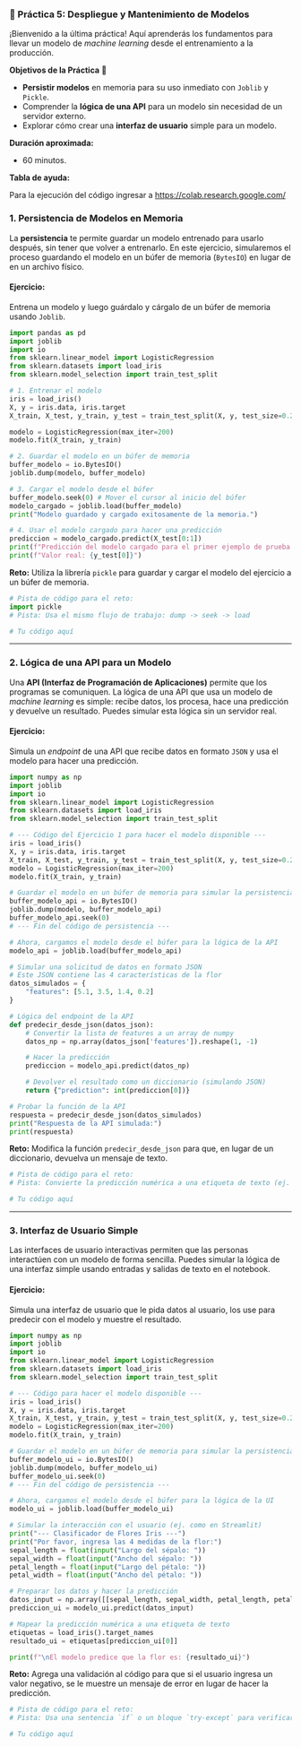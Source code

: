 ### 🚀 Práctica 5: Despliegue y Mantenimiento de Modelos

¡Bienvenido a la última práctica\! Aquí aprenderás los fundamentos para llevar un modelo de *machine learning* desde el entrenamiento a la producción.

**Objetivos de la Práctica** 🎯

  * **Persistir modelos** en memoria para su uso inmediato con `Joblib` y `Pickle`.
  * Comprender la **lógica de una API** para un modelo sin necesidad de un servidor externo.
  * Explorar cómo crear una **interfaz de usuario** simple para un modelo.

**Duración aproximada:**
- 60 minutos.

**Tabla de ayuda:**

Para la ejecución del código ingresar a https://colab.research.google.com/ 

### **1. Persistencia de Modelos en Memoria**

La **persistencia** te permite guardar un modelo entrenado para usarlo después, sin tener que volver a entrenarlo. En este ejercicio, simularemos el proceso guardando el modelo en un búfer de memoria (`BytesIO`) en lugar de en un archivo físico.

#### **Ejercicio:**

Entrena un modelo y luego guárdalo y cárgalo de un búfer de memoria usando `Joblib`.

```python
import pandas as pd
import joblib
import io
from sklearn.linear_model import LogisticRegression
from sklearn.datasets import load_iris
from sklearn.model_selection import train_test_split

# 1. Entrenar el modelo
iris = load_iris()
X, y = iris.data, iris.target
X_train, X_test, y_train, y_test = train_test_split(X, y, test_size=0.2, random_state=42)

modelo = LogisticRegression(max_iter=200)
modelo.fit(X_train, y_train)

# 2. Guardar el modelo en un búfer de memoria
buffer_modelo = io.BytesIO()
joblib.dump(modelo, buffer_modelo)

# 3. Cargar el modelo desde el búfer
buffer_modelo.seek(0) # Mover el cursor al inicio del búfer
modelo_cargado = joblib.load(buffer_modelo)
print("Modelo guardado y cargado exitosamente de la memoria.")

# 4. Usar el modelo cargado para hacer una predicción
prediccion = modelo_cargado.predict(X_test[0:1])
print(f"Predicción del modelo cargado para el primer ejemplo de prueba: {prediccion[0]}")
print(f"Valor real: {y_test[0]}")
```

**Reto:** Utiliza la librería `pickle` para guardar y cargar el modelo del ejercicio a un búfer de memoria.

```python
# Pista de código para el reto:
import pickle
# Pista: Usa el mismo flujo de trabajo: dump -> seek -> load

# Tu código aquí
```

-----

### **2. Lógica de una API para un Modelo**

Una **API (Interfaz de Programación de Aplicaciones)** permite que los programas se comuniquen. La lógica de una API que usa un modelo de *machine learning* es simple: recibe datos, los procesa, hace una predicción y devuelve un resultado. Puedes simular esta lógica sin un servidor real.

#### **Ejercicio:**

Simula un *endpoint* de una API que recibe datos en formato `JSON` y usa el modelo para hacer una predicción.

```python
import numpy as np
import joblib
import io
from sklearn.linear_model import LogisticRegression
from sklearn.datasets import load_iris
from sklearn.model_selection import train_test_split

# --- Código del Ejercicio 1 para hacer el modelo disponible ---
iris = load_iris()
X, y = iris.data, iris.target
X_train, X_test, y_train, y_test = train_test_split(X, y, test_size=0.2, random_state=42)
modelo = LogisticRegression(max_iter=200)
modelo.fit(X_train, y_train)

# Guardar el modelo en un búfer de memoria para simular la persistencia
buffer_modelo_api = io.BytesIO()
joblib.dump(modelo, buffer_modelo_api)
buffer_modelo_api.seek(0)
# --- Fin del código de persistencia ---

# Ahora, cargamos el modelo desde el búfer para la lógica de la API
modelo_api = joblib.load(buffer_modelo_api)

# Simular una solicitud de datos en formato JSON
# Este JSON contiene las 4 características de la flor
datos_simulados = {
    "features": [5.1, 3.5, 1.4, 0.2]
}

# Lógica del endpoint de la API
def predecir_desde_json(datos_json):
    # Convertir la lista de features a un array de numpy
    datos_np = np.array(datos_json['features']).reshape(1, -1)

    # Hacer la predicción
    prediccion = modelo_api.predict(datos_np)

    # Devolver el resultado como un diccionario (simulando JSON)
    return {"prediction": int(prediccion[0])}

# Probar la función de la API
respuesta = predecir_desde_json(datos_simulados)
print("Respuesta de la API simulada:")
print(respuesta)
```

**Reto:** Modifica la función `predecir_desde_json` para que, en lugar de un diccionario, devuelva un mensaje de texto.

```python
# Pista de código para el reto:
# Pista: Convierte la predicción numérica a una etiqueta de texto (ej. "setosa").

# Tu código aquí
```

-----

### **3. Interfaz de Usuario Simple**

Las interfaces de usuario interactivas permiten que las personas interactúen con un modelo de forma sencilla. Puedes simular la lógica de una interfaz simple usando entradas y salidas de texto en el notebook.

#### **Ejercicio:**

Simula una interfaz de usuario que le pida datos al usuario, los use para predecir con el modelo y muestre el resultado.

```python
import numpy as np
import joblib
import io
from sklearn.linear_model import LogisticRegression
from sklearn.datasets import load_iris
from sklearn.model_selection import train_test_split

# --- Código para hacer el modelo disponible ---
iris = load_iris()
X, y = iris.data, iris.target
X_train, X_test, y_train, y_test = train_test_split(X, y, test_size=0.2, random_state=42)
modelo = LogisticRegression(max_iter=200)
modelo.fit(X_train, y_train)

# Guardar el modelo en un búfer de memoria para simular la persistencia
buffer_modelo_ui = io.BytesIO()
joblib.dump(modelo, buffer_modelo_ui)
buffer_modelo_ui.seek(0)
# --- Fin del código de persistencia ---

# Ahora, cargamos el modelo desde el búfer para la lógica de la UI
modelo_ui = joblib.load(buffer_modelo_ui)

# Simular la interacción con el usuario (ej. como en Streamlit)
print("--- Clasificador de Flores Iris ---")
print("Por favor, ingresa las 4 medidas de la flor:")
sepal_length = float(input("Largo del sépalo: "))
sepal_width = float(input("Ancho del sépalo: "))
petal_length = float(input("Largo del pétalo: "))
petal_width = float(input("Ancho del pétalo: "))

# Preparar los datos y hacer la predicción
datos_input = np.array([[sepal_length, sepal_width, petal_length, petal_width]])
prediccion_ui = modelo_ui.predict(datos_input)

# Mapear la predicción numérica a una etiqueta de texto
etiquetas = load_iris().target_names
resultado_ui = etiquetas[prediccion_ui[0]]

print(f"\nEl modelo predice que la flor es: {resultado_ui}")
```

**Reto:** Agrega una validación al código para que si el usuario ingresa un valor negativo, se le muestre un mensaje de error en lugar de hacer la predicción.

```python
# Pista de código para el reto:
# Pista: Usa una sentencia `if` o un bloque `try-except` para verificar la entrada.

# Tu código aquí
```

